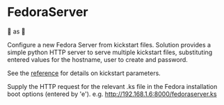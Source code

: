 # FedoraServer 
🐧 as 🐄

Configure a new Fedora Server from kickstart files. Solution provides a simple python HTTP server to serve multiple kickstart files, substituting entered values for the hostname, user to create and password.

See the [reference](https://docs.fedoraproject.org/en-US/fedora/rawhide/install-guide/appendixes/Kickstart_Syntax_Reference/#appe-kickstart-syntax-reference) for details on kickstart parameters.

Supply the HTTP request for the relevant .ks file in the Fedora installation boot options (entered by 'e'). e.g. http://192.168.1.6:8000/fedoraserver.ks

